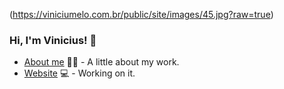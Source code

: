 (https://viniciumelo.com.br/public/site/images/45.jpg?raw=true)
### Hi, I'm Vinicius! 👋


- [About me](https://viniciumelo.com.br/) ✍🏼 - A little about my work.
- [Website](https://www.bluetdah.com.br/) 💻 - Working on it.
<!--
**viniciumelo/viniciumelo** is a ✨ _special_ ✨ repository because its `README.md` (this file) appears on your GitHub profile.

Here are some ideas to get you started:

- 🔭 I’m currently working on ...
- 🌱 I’m currently learning ...
- 👯 I’m looking to collaborate on ...
- 🤔 I’m looking for help with ...
- 💬 Ask me about ...
- 📫 How to reach me: ...
- 😄 Pronouns: ...
- ⚡ Fun fact: ...
-->
